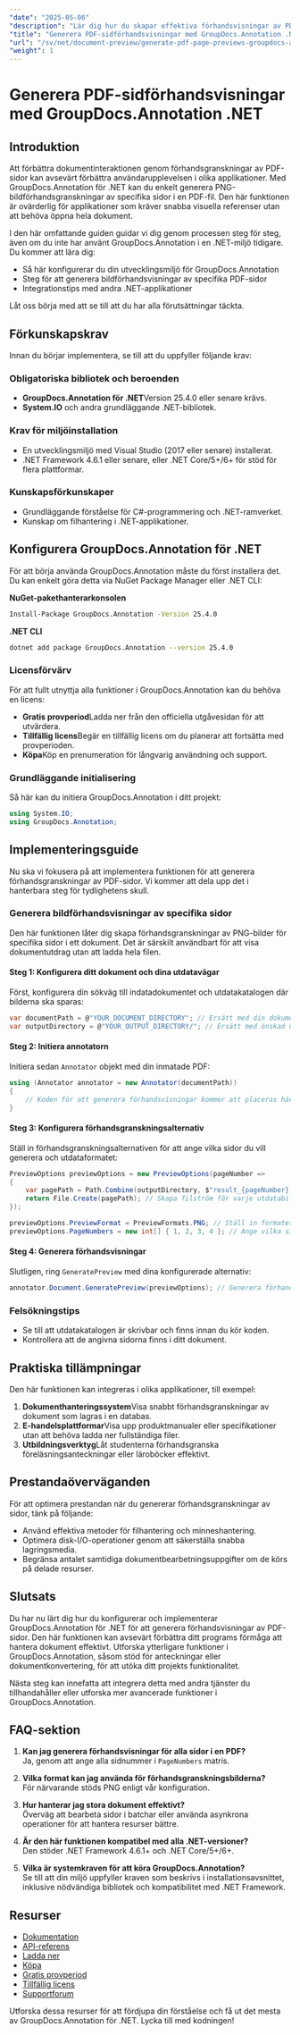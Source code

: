 ```yaml
---
"date": "2025-05-06"
"description": "Lär dig hur du skapar effektiva förhandsvisningar av PDF-sidor med GroupDocs.Annotation för .NET. Förbättra dokumentinteraktion och effektivisera ditt arbetsflöde."
"title": "Generera PDF-sidförhandsvisningar med GroupDocs.Annotation .NET&#58; En omfattande guide"
"url": "/sv/net/document-preview/generate-pdf-page-previews-groupdocs-annotation-net/"
"weight": 1
---
```


# Generera PDF-sidförhandsvisningar med GroupDocs.Annotation .NET

## Introduktion

Att förbättra dokumentinteraktionen genom förhandsgranskningar av PDF-sidor kan avsevärt förbättra användarupplevelsen i olika applikationer. Med GroupDocs.Annotation för .NET kan du enkelt generera PNG-bildförhandsgranskningar av specifika sidor i en PDF-fil. Den här funktionen är ovärderlig för applikationer som kräver snabba visuella referenser utan att behöva öppna hela dokument.

I den här omfattande guiden guidar vi dig genom processen steg för steg, även om du inte har använt GroupDocs.Annotation i en .NET-miljö tidigare. Du kommer att lära dig:
- Så här konfigurerar du din utvecklingsmiljö för GroupDocs.Annotation
- Steg för att generera bildförhandsvisningar av specifika PDF-sidor
- Integrationstips med andra .NET-applikationer

Låt oss börja med att se till att du har alla förutsättningar täckta.

## Förkunskapskrav

Innan du börjar implementera, se till att du uppfyller följande krav:

### Obligatoriska bibliotek och beroenden

- **GroupDocs.Annotation för .NET**Version 25.4.0 eller senare krävs.
- **System.IO** och andra grundläggande .NET-bibliotek.

### Krav för miljöinstallation

- En utvecklingsmiljö med Visual Studio (2017 eller senare) installerat.
- .NET Framework 4.6.1 eller senare, eller .NET Core/5+/6+ för stöd för flera plattformar.

### Kunskapsförkunskaper

- Grundläggande förståelse för C#-programmering och .NET-ramverket.
- Kunskap om filhantering i .NET-applikationer.

## Konfigurera GroupDocs.Annotation för .NET

För att börja använda GroupDocs.Annotation måste du först installera det. Du kan enkelt göra detta via NuGet Package Manager eller .NET CLI:

**NuGet-pakethanterarkonsolen**
```bash
Install-Package GroupDocs.Annotation -Version 25.4.0
```

**.NET CLI**
```bash
dotnet add package GroupDocs.Annotation --version 25.4.0
```

### Licensförvärv

För att fullt utnyttja alla funktioner i GroupDocs.Annotation kan du behöva en licens:
- **Gratis provperiod**Ladda ner från den officiella utgåvesidan för att utvärdera.
- **Tillfällig licens**Begär en tillfällig licens om du planerar att fortsätta med provperioden.
- **Köpa**Köp en prenumeration för långvarig användning och support.

### Grundläggande initialisering

Så här kan du initiera GroupDocs.Annotation i ditt projekt:
```csharp
using System.IO;
using GroupDocs.Annotation;
```

## Implementeringsguide

Nu ska vi fokusera på att implementera funktionen för att generera förhandsgranskningar av PDF-sidor. Vi kommer att dela upp det i hanterbara steg för tydlighetens skull.

### Generera bildförhandsvisningar av specifika sidor

Den här funktionen låter dig skapa förhandsgranskningar av PNG-bilder för specifika sidor i ett dokument. Det är särskilt användbart för att visa dokumentutdrag utan att ladda hela filen.

#### Steg 1: Konfigurera ditt dokument och dina utdatavägar

Först, konfigurera din sökväg till indatadokumentet och utdatakatalogen där bilderna ska sparas:
```csharp
var documentPath = @"YOUR_DOCUMENT_DIRECTORY"; // Ersätt med din dokumentsökväg
var outputDirectory = @"YOUR_OUTPUT_DIRECTORY/"; // Ersätt med önskad utdatakatalog
```

#### Steg 2: Initiera annotatorn

Initiera sedan `Annotator` objekt med din inmatade PDF:
```csharp
using (Annotator annotator = new Annotator(documentPath))
{
    // Koden för att generera förhandsvisningar kommer att placeras här.
}
```

#### Steg 3: Konfigurera förhandsgranskningsalternativ

Ställ in förhandsgranskningsalternativen för att ange vilka sidor du vill generera och utdataformatet:
```csharp
PreviewOptions previewOptions = new PreviewOptions(pageNumber =>
{
    var pagePath = Path.Combine(outputDirectory, $"result_{pageNumber}.png");
    return File.Create(pagePath); // Skapa filström för varje utdatabild
});

previewOptions.PreviewFormat = PreviewFormats.PNG; // Ställ in formatet för förhandsgranskningarna till PNG.
previewOptions.PageNumbers = new int[] { 1, 2, 3, 4 }; // Ange vilka sidor som förhandsvisningar ska genereras för.
```

#### Steg 4: Generera förhandsvisningar

Slutligen, ring `GeneratePreview` med dina konfigurerade alternativ:
```csharp
annotator.Document.GeneratePreview(previewOptions); // Generera förhandsvisningar baserat på konfigurerade alternativ.
```

### Felsökningstips

- Se till att utdatakatalogen är skrivbar och finns innan du kör koden.
- Kontrollera att de angivna sidorna finns i ditt dokument.

## Praktiska tillämpningar

Den här funktionen kan integreras i olika applikationer, till exempel:
1. **Dokumenthanteringssystem**Visa snabbt förhandsgranskningar av dokument som lagras i en databas.
2. **E-handelsplattformar**Visa upp produktmanualer eller specifikationer utan att behöva ladda ner fullständiga filer.
3. **Utbildningsverktyg**Låt studenterna förhandsgranska föreläsningsanteckningar eller läroböcker effektivt.

## Prestandaöverväganden

För att optimera prestandan när du genererar förhandsgranskningar av sidor, tänk på följande:
- Använd effektiva metoder för filhantering och minneshantering.
- Optimera disk-I/O-operationer genom att säkerställa snabba lagringsmedia.
- Begränsa antalet samtidiga dokumentbearbetningsuppgifter om de körs på delade resurser.

## Slutsats

Du har nu lärt dig hur du konfigurerar och implementerar GroupDocs.Annotation för .NET för att generera förhandsvisningar av PDF-sidor. Den här funktionen kan avsevärt förbättra ditt programs förmåga att hantera dokument effektivt. Utforska ytterligare funktioner i GroupDocs.Annotation, såsom stöd för anteckningar eller dokumentkonvertering, för att utöka ditt projekts funktionalitet.

Nästa steg kan innefatta att integrera detta med andra tjänster du tillhandahåller eller utforska mer avancerade funktioner i GroupDocs.Annotation.

## FAQ-sektion

1. **Kan jag generera förhandsvisningar för alla sidor i en PDF?**  
   Ja, genom att ange alla sidnummer i `PageNumbers` matris.

2. **Vilka format kan jag använda för förhandsgranskningsbilderna?**  
   För närvarande stöds PNG enligt vår konfiguration.

3. **Hur hanterar jag stora dokument effektivt?**  
   Överväg att bearbeta sidor i batchar eller använda asynkrona operationer för att hantera resurser bättre.

4. **Är den här funktionen kompatibel med alla .NET-versioner?**  
   Den stöder .NET Framework 4.6.1+ och .NET Core/5+/6+.

5. **Vilka är systemkraven för att köra GroupDocs.Annotation?**  
   Se till att din miljö uppfyller kraven som beskrivs i installationsavsnittet, inklusive nödvändiga bibliotek och kompatibilitet med .NET Framework.

## Resurser

- [Dokumentation](https://docs.groupdocs.com/annotation/net/)
- [API-referens](https://reference.groupdocs.com/annotation/net/)
- [Ladda ner](https://releases.groupdocs.com/annotation/net/)
- [Köpa](https://purchase.groupdocs.com/buy)
- [Gratis provperiod](https://releases.groupdocs.com/annotation/net/)
- [Tillfällig licens](https://purchase.groupdocs.com/temporary-license/)
- [Supportforum](https://forum.groupdocs.com/c/annotation/) 

Utforska dessa resurser för att fördjupa din förståelse och få ut det mesta av GroupDocs.Annotation för .NET. Lycka till med kodningen!